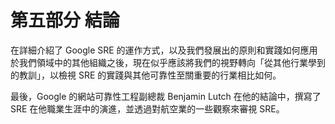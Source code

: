 # 第五部分 結論

在詳細介紹了 Google SRE 的運作方式，以及我們發展出的原則和實踐如何應用於我們領域中的其他組織之後，現在似乎應該將我們的視野轉向「從其他行業學到的教訓」，以檢視 SRE 的實踐與其他可靠性至關重要的行業相比如何。

最後，Google 的網站可靠性工程副總裁 Benjamin Lutch 在他的結論中，撰寫了 SRE 在他職業生涯中的演進，並透過對航空業的一些觀察來審視 SRE。

